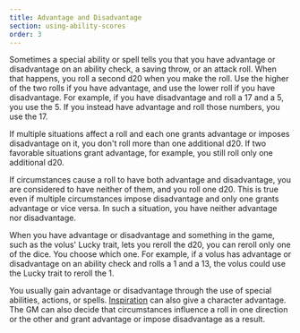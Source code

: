 ```yaml
---
title: Advantage and Disadvantage
section: using-ability-scores
order: 3
---
```

Sometimes a special ability or spell tells you that you have advantage or disadvantage on an ability check, a saving throw,
or an attack roll. When that happens, you roll a second d20 when you make the roll. Use the higher of the two rolls if you
have advantage, and use the lower roll if you have disadvantage. For example, if you have disadvantage and roll a 17 and
a 5, you use the 5. If you instead have advantage and roll those numbers, you use the 17.

If multiple situations affect a roll and each one grants advantage or imposes disadvantage on it, you don't roll more
than one additional d20. If two favorable situations grant advantage, for example, you still roll only one additional d20.

If circumstances cause a roll to have both advantage and disadvantage, you are considered to have neither of them, and
you roll one d20. This is true even if multiple circumstances impose disadvantage and only one grants advantage or vice
versa. In such a situation, you have neither advantage nor disadvantage.

When you have advantage or disadvantage and something in the game, such as the volus' Lucky trait, lets you reroll the
d20, you can reroll only one of the dice. You choose which one. For example, if a volus has advantage or disadvantage on
an ability check and rolls a 1 and a 13, the volus could use the Lucky trait to reroll the 1.

You usually gain advantage or disadvantage through the use of special abilities, actions, or spells.
[Inspiration](/manual/beyond-first-level#inspiration) can also give a character advantage. The GM can also decide
that circumstances influence a roll in one direction or the other and grant advantage or impose disadvantage as a result.

<me-source-reference pages="76-77"></me-source-reference>

